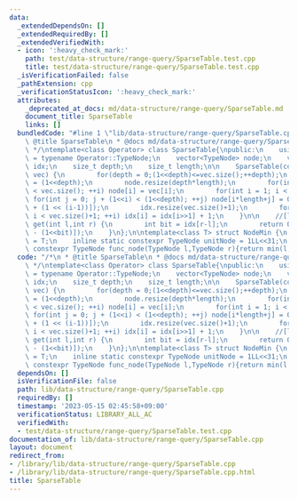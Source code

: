 ```yaml
---
data:
  _extendedDependsOn: []
  _extendedRequiredBy: []
  _extendedVerifiedWith:
  - icon: ':heavy_check_mark:'
    path: test/data-structure/range-query/SparseTable.test.cpp
    title: test/data-structure/range-query/SparseTable.test.cpp
  _isVerificationFailed: false
  _pathExtension: cpp
  _verificationStatusIcon: ':heavy_check_mark:'
  attributes:
    _deprecated_at_docs: md/data-structure/range-query/SparseTable.md
    document_title: SparseTable
    links: []
  bundledCode: "#line 1 \"lib/data-structure/range-query/SparseTable.cpp\"\n/*\n *\
    \ @title SparseTable\n * @docs md/data-structure/range-query/SparseTable.md\n\
    \ */\ntemplate<class Operator> class SparseTable{\npublic:\n    using TypeNode\
    \ = typename Operator::TypeNode;\n    vector<TypeNode> node;\n    vector<int>\
    \ idx;\n    size_t depth;\n    size_t length;\n\n    SparseTable(const vector<TypeNode>&\
    \ vec) {\n        for(depth = 0;(1<<depth)<=vec.size();++depth);\n        length\
    \ = (1<<depth);\n        node.resize(depth*length);\n        for(int i = 0; i\
    \ < vec.size(); ++i) node[i] = vec[i];\n        for(int i = 1; i < depth; ++i)\
    \ for(int j = 0; j + (1<<i) < (1<<depth); ++j) node[i*length+j] = Operator::func_node(node[(i-1)*length+j],node[(i-1)*length+j\
    \ + (1 << (i-1))]);\n        idx.resize(vec.size()+1);\n        for(int i = 2;\
    \ i < vec.size()+1; ++i) idx[i] = idx[i>>1] + 1;\n    }\n\n    //[l,r)\n    TypeNode\
    \ get(int l,int r) {\n        int bit = idx[r-l];\n        return Operator::func_node(node[bit*length+l],node[bit*length+r\
    \ - (1<<bit)]);\n    }\n};\n\ntemplate<class T> struct NodeMin {\n    using TypeNode\
    \ = T;\n    inline static constexpr TypeNode unitNode = 1LL<<31;\n    inline static\
    \ constexpr TypeNode func_node(TypeNode l,TypeNode r){return min(l,r);}\n};\n"
  code: "/*\n * @title SparseTable\n * @docs md/data-structure/range-query/SparseTable.md\n\
    \ */\ntemplate<class Operator> class SparseTable{\npublic:\n    using TypeNode\
    \ = typename Operator::TypeNode;\n    vector<TypeNode> node;\n    vector<int>\
    \ idx;\n    size_t depth;\n    size_t length;\n\n    SparseTable(const vector<TypeNode>&\
    \ vec) {\n        for(depth = 0;(1<<depth)<=vec.size();++depth);\n        length\
    \ = (1<<depth);\n        node.resize(depth*length);\n        for(int i = 0; i\
    \ < vec.size(); ++i) node[i] = vec[i];\n        for(int i = 1; i < depth; ++i)\
    \ for(int j = 0; j + (1<<i) < (1<<depth); ++j) node[i*length+j] = Operator::func_node(node[(i-1)*length+j],node[(i-1)*length+j\
    \ + (1 << (i-1))]);\n        idx.resize(vec.size()+1);\n        for(int i = 2;\
    \ i < vec.size()+1; ++i) idx[i] = idx[i>>1] + 1;\n    }\n\n    //[l,r)\n    TypeNode\
    \ get(int l,int r) {\n        int bit = idx[r-l];\n        return Operator::func_node(node[bit*length+l],node[bit*length+r\
    \ - (1<<bit)]);\n    }\n};\n\ntemplate<class T> struct NodeMin {\n    using TypeNode\
    \ = T;\n    inline static constexpr TypeNode unitNode = 1LL<<31;\n    inline static\
    \ constexpr TypeNode func_node(TypeNode l,TypeNode r){return min(l,r);}\n};\n"
  dependsOn: []
  isVerificationFile: false
  path: lib/data-structure/range-query/SparseTable.cpp
  requiredBy: []
  timestamp: '2023-05-15 02:45:58+09:00'
  verificationStatus: LIBRARY_ALL_AC
  verifiedWith:
  - test/data-structure/range-query/SparseTable.test.cpp
documentation_of: lib/data-structure/range-query/SparseTable.cpp
layout: document
redirect_from:
- /library/lib/data-structure/range-query/SparseTable.cpp
- /library/lib/data-structure/range-query/SparseTable.cpp.html
title: SparseTable
---
```

